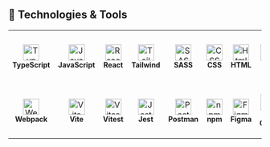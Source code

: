 ## 🔧 Technologies & Tools

<table>
  <tr>
<td align="center" height="108" width="108">
      <img
        src="https://cdn.jsdelivr.net/gh/devicons/devicon/icons/typescript/typescript-plain.svg"
        width="32"
        height="32"
        alt="TypeScript"
      />
     <br /><strong style="font-size: 0.875rem;">TypeScript</strong>
    </td>
<td align="center" height="108" width="108">
      <img
        src="https://cdn.jsdelivr.net/gh/devicons/devicon/icons/javascript/javascript-plain.svg"
        width="32"
        height="32"
        alt="JavaScript"
      />
      <br /><strong style="font-size: 0.875rem;">JavaScript</strong>
    </td>
<td align="center" height="108" width="108">
      <img
        src="https://cdn.jsdelivr.net/gh/devicons/devicon/icons/react/react-original.svg"
        width="32"
        height="32"
        alt="React"
      />
      <br /><strong style="font-size: 0.875rem;">React</strong>
    </td>

<!-- <td align="center" height="108" width="108">
      <img
        src="https://cdn.jsdelivr.net/gh/devicons/devicon/icons/redux/redux-original.svg"
        width="32"
        height="32"
        alt="Redux"
      />
      <br /><strong style="font-size: 0.875rem;">Redux</strong>
    </td> -->

<!-- <td align="center" height="108" width="108">
      <img
        src="https://cdn.jsdelivr.net/gh/devicons/devicon/icons/nextjs/nextjs-original.svg"
        width="32"
        height="32"
        alt="Next"
      />
      <br /><strong style="font-size: 0.875rem;">Next</strong>
    </td>  -->

<td align="center" height="108" width="108">
      <img
        src="https://cdn.jsdelivr.net/gh/devicons/devicon/icons/tailwindcss/tailwindcss-original.svg"
        width="32"
        height="32"
        alt="Tailwind"
      />
      <br /><strong style="font-size: 0.875rem;">Tailwind</strong>
    </td>
    <td align="center" height="108" width="108">
      <img
        src="https://cdn.jsdelivr.net/gh/devicons/devicon/icons/sass/sass-original.svg"
        width="32"
        height="32"
        alt="SASS"
      />
      <br /><strong style="font-size: 0.875rem;">SASS</strong>
    </td>
    <td align="center" height="108" width="108">
      <img
        src="https://cdn.jsdelivr.net/gh/devicons/devicon/icons/css3/css3-original.svg"
        width="32"
        height="32"
        alt="CSS"
      />
      <br /><strong style="font-size: 0.875rem;">CSS</strong>
    </td>
    <td align="center" height="108" width="108">
      <img
        src="https://cdn.jsdelivr.net/gh/devicons/devicon/icons/html5/html5-original.svg"
        width="32"
        height="32"
        alt="Html"
      />
      <br /><strong style="font-size: 0.875rem;">HTML</strong>
    </td>
<td align="center" height="108" width="108">
      <img
        src="https://cdn.jsdelivr.net/gh/devicons/devicon/icons/git/git-original.svg"
        width="32"
        height="32"
        alt="Git"
      />
      <br /><strong style="font-size: 0.875rem; ">Git</strong>
    </td>

  </tr>

  <tr>
    <!-- <td align="center" height="108" width="108">
      <img
        src="https://cdn.jsdelivr.net/gh/devicons/devicon/icons/nodejs/nodejs-original.svg"
        width="32"
        height="32"
        alt="Node"
      />
      <br /><strong style="font-size: 0.875rem;">Node</strong>
    </td> -->
    <!-- <td align="center" height="108" width="108">
      <img
        src="https://cdn.jsdelivr.net/gh/devicons/devicon/icons/express/express-original.svg"
        width="32"
        height="32"
        alt="Express"
      />
      <br /><strong style="font-size: 0.875rem;">Express</strong>
    </td> -->
    <!-- <td align="center" height="108" width="108">
      <img
        src="https://cdn.jsdelivr.net/gh/devicons/devicon/icons/postgresql/postgresql-original.svg"
        width="32"
        height="32"
        alt="PostgreSQL"
      />
      <br /><strong style="font-size: 0.875rem;">PostgreSQL</strong>
    </td> -->

<td align="center" height="108" width="108">
      <img
        src="https://cdn.jsdelivr.net/gh/devicons/devicon/icons/webpack/webpack-original.svg"
        width="32"
        height="32"
        alt="Webpack"
      />
      <br /><strong style="font-size: 0.875rem;">Webpack</strong>
    </td>
<!-- <td align="center" height="108" width="108">
      <img
        src="https://cdn.jsdelivr.net/gh/devicons/devicon/icons/babel/babel-original.svg"
        width="32"
        height="32"
        alt="Babel"
      />
      <br /><strong style="font-size: 0.875rem;">Babel</strong>
    </td> -->

<td align="center" height="108" width="108">
      <img
        src="https://cdn.jsdelivr.net/gh/devicons/devicon/icons/vitejs/vitejs-original.svg"
        width="32"
        height="32"
        alt="Vite"
      />
      <br /><strong style="font-size: 0.875rem;">Vite</strong>
    </td>

<td align="center" height="108" width="108">
      <img
        src="https://cdn.jsdelivr.net/gh/devicons/devicon/icons/vitest/vitest-original.svg"
        width="32"
        height="32"
        alt="Vitest"
      />
      <br /><strong style="font-size: 0.875rem;">Vitest</strong>
    </td>

<td align="center" height="108" width="108">
      <img
        src="https://cdn.jsdelivr.net/gh/devicons/devicon/icons/jest/jest-plain.svg"
        width="32"
        height="32"
        alt="Jest"
      />
      <br /><strong style="font-size: 0.875rem;">Jest</strong>
    </td>

<td align="center" height="108" width="108">
      <img
        src="https://cdn.jsdelivr.net/gh/devicons/devicon/icons/postman/postman-original.svg"
        width="32"
        height="32"
        alt="Postman"
      />
      <br /><strong style="font-size: 0.875rem;">Postman</strong>
    </td>

<td align="center" height="108" width="108">
      <img
        src="https://cdn.jsdelivr.net/gh/devicons/devicon/icons/npm/npm-original-wordmark.svg"
        width="32"
        height="32"
        alt="npm"
      />
      <br /><strong style="font-size: 0.875rem;">npm</strong>
    </td>

<td align="center" height="108" width="108">
      <img
        src="https://cdn.jsdelivr.net/gh/devicons/devicon/icons/figma/figma-original.svg"
        width="32"
        height="32"
        alt="Figma"
      />
      <br /><strong style="font-size: 0.875rem;">Figma</strong>
    </td>
    
<td align="center" height="108" width="108">
      <img
        src="https://cdn.jsdelivr.net/gh/devicons/devicon/icons/vscode/vscode-original.svg"
        width="32"
        height="32"
        alt="VS Code"
      />
      <br /><strong style="font-size: 0.875rem;">VS Code</strong>
    </td>

<!-- <td align="center" height="108" width="108">
      <img
        src="https://cdn.jsdelivr.net/gh/devicons/devicon/icons/illustrator/illustrator-plain.svg"
        width="32"
        height="32"
        alt="Illustrator"
      />
      <br /><strong style="font-size: 0.875rem;">Illustrator</strong>
    </td> -->
  </tr>
</table>

